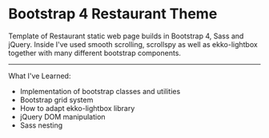 # Bootstrap 4 Restaurant Theme

Template of Restaurant static web page builds in Bootstrap 4, Sass and jQuery. 
Inside I've used smooth scrolling, scrollspy as well as ekko-lightbox together with many different bootstrap components.

***

What I've Learned:
* Implementation of bootstrap classes and utilities
* Bootstrap grid system
* How to adapt ekko-lightbox library
* jQuery DOM manipulation
* Sass nesting